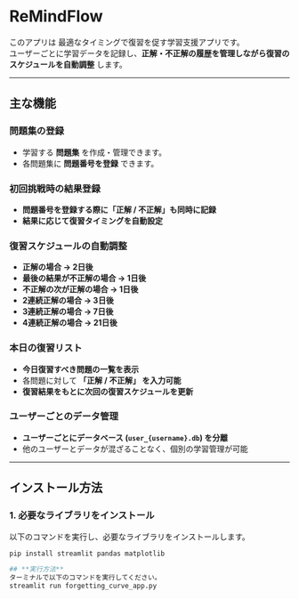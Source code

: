 # ReMindFlow



このアプリは 最適なタイミングで復習を促す学習支援アプリです。  
ユーザーごとに学習データを記録し、**正解・不正解の履歴を管理しながら復習のスケジュールを自動調整** します。

---

## **主な機能**
### **問題集の登録**
- 学習する **問題集** を作成・管理できます。
- 各問題集に **問題番号を登録** できます。

### **初回挑戦時の結果登録**
- **問題番号を登録する際に「正解 / 不正解」も同時に記録**
- **結果に応じて復習タイミングを自動設定**

### **復習スケジュールの自動調整**
- **正解の場合 → 2日後**
- **最後の結果が不正解の場合 → 1日後**
- **不正解の次が正解の場合 → 1日後**
- **2連続正解の場合 → 3日後**
- **3連続正解の場合 → 7日後**
- **4連続正解の場合 → 21日後**

### **本日の復習リスト**
- **今日復習すべき問題の一覧を表示**
- 各問題に対して **「正解 / 不正解」 を入力可能**
- **復習結果をもとに次回の復習スケジュールを更新**

### **ユーザーごとのデータ管理**
- **ユーザーごとにデータベース (`user_{username}.db`) を分離**
- 他のユーザーとデータが混ざることなく、個別の学習管理が可能

---

## **インストール方法**
### **1. 必要なライブラリをインストール**
以下のコマンドを実行し、必要なライブラリをインストールします。

```bash
pip install streamlit pandas matplotlib

## **実行方法**
ターミナルで以下のコマンドを実行してください。
streamlit run forgetting_curve_app.py
